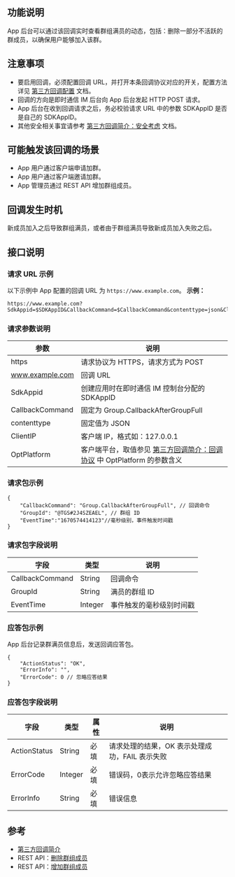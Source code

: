 ## 功能说明
  
App 后台可以通过该回调实时查看群组满员的动态，包括：删除一部分不活跃的群成员，以确保用户能够加入该群。

## 注意事项

- 要启用回调，必须配置回调 URL，并打开本条回调协议对应的开关，配置方法详见 [第三方回调配置](https://intl.cloud.tencent.com/document/product/1047/34520) 文档。
- 回调的方向是即时通信 IM 后台向 App 后台发起 HTTP POST 请求。
- App 后台在收到回调请求之后，务必校验请求 URL 中的参数 SDKAppID 是否是自己的 SDKAppID。
- 其他安全相关事宜请参考 [第三方回调简介：安全考虑](https://intl.cloud.tencent.com/document/product/1047/34354) 文档。

## 可能触发该回调的场景

- App 用户通过客户端申请加群。
- App 用户通过客户端邀请加群。
- App 管理员通过 REST API 增加群组成员。

## 回调发生时机

新成员加入之后导致群组满员，或者由于群组满员导致新成员加入失败之后。

## 接口说明

### 请求 URL 示例

以下示例中 App 配置的回调 URL 为 `https://www.example.com`。
**示例：**

```
https://www.example.com?SdkAppid=$SDKAppID&CallbackCommand=$CallbackCommand&contenttype=json&ClientIP=$ClientIP&OptPlatform=$OptPlatform
```

### 请求参数说明

| 参数 | 说明 |
| --- | --- |
| https | 请求协议为 HTTPS，请求方式为 POST |
| www.example.com | 回调 URL |
| SdkAppid | 创建应用时在即时通信 IM 控制台分配的 SDKAppID |
| CallbackCommand | 固定为 Group.CallbackAfterGroupFull |
| contenttype | 固定值为 JSON |
| ClientIP | 客户端 IP，格式如：127.0.0.1 |
| OptPlatform | 客户端平台，取值参见 [第三方回调简介：回调协议](https://intl.cloud.tencent.com/document/product/1047/34354) 中 OptPlatform 的参数含义 |

### 请求包示例

```
{
    "CallbackCommand": "Group.CallbackAfterGroupFull", // 回调命令
    "GroupId": "@TGS#2J4SZEAEL", // 群组 ID
    "EventTime":"1670574414123"//毫秒级别，事件触发时间戳		
}
```

### 请求包字段说明

| 字段 | 类型 | 说明 |
| --- | --- | --- |
| CallbackCommand | String | 回调命令 |
| GroupId | String | 满员的群组 ID |
| EventTime | Integer | 事件触发的毫秒级别时间戳 |

### 应答包示例

App 后台记录群满员信息后，发送回调应答包。

```
{
    "ActionStatus": "OK",
    "ErrorInfo": "",
    "ErrorCode": 0 // 忽略应答结果
}
```

### 应答包字段说明

| 字段 | 类型 | 属性 | 说明 |
| --- | --- | --- | --- |
| ActionStatus | String | 必填 | 请求处理的结果，OK 表示处理成功，FAIL 表示失败 |
| ErrorCode | Integer | 必填 | 错误码，0表示允许忽略应答结果 |
| ErrorInfo | String | 必填 | 错误信息 |


## 参考

- [第三方回调简介](https://intl.cloud.tencent.com/document/product/1047/34354)
- REST API：[删除群组成员](https://intl.cloud.tencent.com/document/product/1047/34949)
- REST API：[增加群组成员](https://intl.cloud.tencent.com/document/product/1047/34921)
